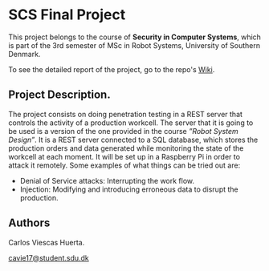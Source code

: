 # SCS Final Project

This project belongs to the course of **Security in Computer Systems**, which is part of the 3rd semester of MSc in Robot Systems, University of Southern Denmark.

To see the detailed report of the project, go to the repo's [Wiki](https://github.com/CVH95/Havana/wiki).

## Project Description.

The project consists on doing penetration testing in a REST server that controls the activity of a production workcell.  The server that it is going to be used is a version of the one provided in the course _”Robot System Design”_. It is a REST server connected to a SQL database, which stores the production orders and data generated while monitoring the state of the workcell at each moment. It will be set up in a Raspberry Pi in order to attack it remotely. Some examples of what things can be tried out are:

 - Denial of Service attacks: Interrupting the work flow.
 - Injection: Modifying and introducing erroneous data to disrupt the production.

## Authors

Carlos Viescas Huerta.

cavie17@student.sdu.dk